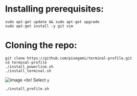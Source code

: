 # Installing prerequisites:
```
sudo apt-get update && sudo apt-get upgrade
sudo apt-get install -y git vim
```

# Cloning the repo:
```
git clone https://github.com/pixegami/terminal-profile.git
cd terminal-profile
./install_powerline.sh
./install_terminal.sh
```
![image](https://github.com/ivanjrt/Terminals-Prompts/assets/44326428/b30aba60-6076-4dc6-8a98-c6052dcba1f1) <br/
Select `y`

```
./install_profile.sh
```


